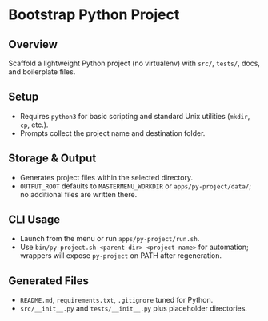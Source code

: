 # Bootstrap Python Project

## Overview
Scaffold a lightweight Python project (no virtualenv) with `src/`, `tests/`, docs, and boilerplate files.

## Setup
- Requires `python3` for basic scripting and standard Unix utilities (`mkdir`, `cp`, etc.).
- Prompts collect the project name and destination folder.

## Storage & Output
- Generates project files within the selected directory.
- `OUTPUT_ROOT` defaults to `MASTERMENU_WORKDIR` or `apps/py-project/data/`; no additional files are written there.

## CLI Usage
- Launch from the menu or run `apps/py-project/run.sh`.
- Use `bin/py-project.sh <parent-dir> <project-name>` for automation; wrappers will expose `py-project` on PATH after regeneration.

## Generated Files
- `README.md`, `requirements.txt`, `.gitignore` tuned for Python.
- `src/__init__.py` and `tests/__init__.py` plus placeholder directories.
